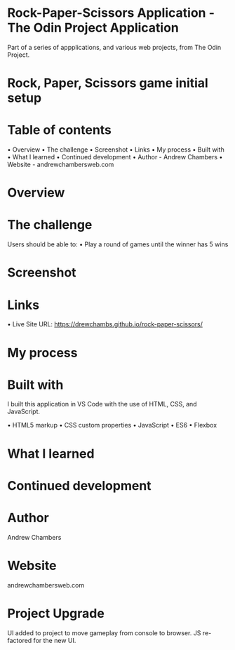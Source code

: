 # Rock-Paper-Scissors Application - The Odin Project Application
Part of a series of appplications, and various web projects, from The Odin Project.

# Rock, Paper, Scissors game initial setup

# Table of contents

•	Overview
•	The challenge
•	Screenshot
•	Links
•	My process
•	Built with
•	What I learned
•	Continued development
•	Author - Andrew Chambers
•	Website - andrewchambersweb.com


# Overview

# The challenge

Users should be able to:
•	Play a round of games until the winner has 5 wins


# Screenshot


# Links
•	Live Site URL: https://drewchambs.github.io/rock-paper-scissors/

# My process


# Built with
I built this application in VS Code with the use of HTML, CSS, and JavaScript.

•	HTML5 markup
•	CSS custom properties
•	JavaScript
•	ES6
•	Flexbox

# What I learned

# Continued development

# Author
Andrew Chambers

# Website 
andrewchambersweb.com

# Project Upgrade
UI added to project to move gameplay from console to browser.
JS re-factored for the new UI.

